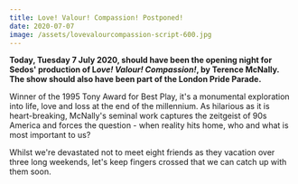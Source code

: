 ```yaml
---
title: Love! Valour! Compassion! Postponed!
date: 2020-07-07
image: /assets/lovevalourcompassion-script-600.jpg
---
```

**Today, Tuesday 7 July 2020, should have been the opening night for Sedos' production of L*ove! Valour! Compassion!*, by Terence McNally. The show should also have been part of the London Pride Parade.** 

Winner of the 1995 Tony Award for Best Play, it's a monumental exploration into life, love and loss at the end of the millennium. As hilarious as it is heart-breaking, McNally's seminal work captures the zeitgeist of 90s America and forces the question - when reality hits home, who and what is most important to us?

Whilst we're devastated not to meet eight friends as they vacation over three long weekends, let's keep fingers crossed that we can catch up with them soon.